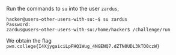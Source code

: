Run the commands to `su` into the user `zardus`,
```
hacker@users~other-users-with-su:~$ su zardus
Password: 
zardus@users~other-users-with-su:/home/hacker$ /challenge/run
```

We obtain the flag `pwn.college{I4XjygaiciLpFHQ1Wug_4NGENQ7.dZTN0UDL3kTO0czW}`
